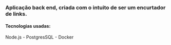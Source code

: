 ### Aplicação back end, criada com o intuito de ser um encurtador de links.

#### Tecnologias usadas:
<p>Node.js - PostgresSQL - Docker</p>
